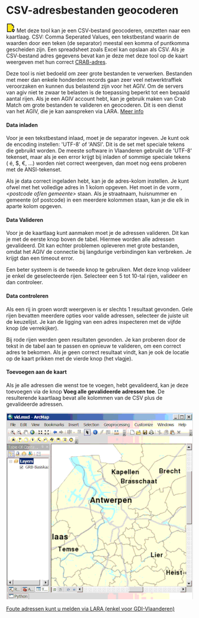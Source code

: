 CSV-adresbestanden geocoderen
=============================

![](geopuntBatchGeocodingCmd.png)  Met deze tool kan je een CSV-bestand geocoderen, omzetten naar een kaartlaag. CSV: Comma Seperated Values, een tekstbestand waarin de waarden door een teken (de separator) meestal een komma of puntkomma gescheiden zijn.
Een spreadsheet zoals Excel kan opslaan als CSV. Als je CSV-bestand adres gegevens bevat kan je deze met deze tool op de kaart weergeven met hun correct [CRAB-adres](http://www.agiv.be/gis/projecten/?catid=34).

Deze tool is niet bedoeld om zeer grote bestanden te verwerken. Bestanden met meer dan enkele honderden records gaan zeer veel netwerktraffiek veroorzaken en kunnen dus belastend zijn voor het AGIV. Om de servers van agiv niet te zwaar te belasten is de toepassing beperkt tot een bepaald aantal rijen. 
Als je een AGIV account hebt, kan je gebruik maken van Crab Match om grote bestanden te valideren en geocoderen. Dit is een dienst van het AGIV, die je kan aanspreken via LARA. [Meer info](https://help.agiv.be/Categories/Details/213-Crab_Match_valideer_en_verrijk_je_adressenbestand)

#### Data inladen

Voor je een tekstbestand inlaad, moet je de separator ingeven. Je kunt ook de encoding instellen: 'UTF-8' of 'ANSI'. Dit is de set met speciale tekens die gebruikt worden. De meeste software in Vlaanderen gebruikt de 'UTF-8' tekenset, maar als je een error krijgt bij inladen of sommige speciale tekens ( é, $, €, ...) worden niet correct weergeven, dan moet nog eens proberen met de ANSI-tekenset.

Als je data correct ingeladen hebt, kan je de adres-kolom instellen. 
Je kunt ofwel met het volledige adres in 1 kolom opgeven. Het moet in de vorm *<straat> <nr>, <postcode of/en gemeente>* staan. 
Als je straatnaam, huisnummer en gemeente (of postcode) in een meerdere kolommen staan, kan je die elk in aparte kolom opgeven.

#### Data Valideren

Voor je de kaartlaag kunt aanmaken moet je de adressen valideren. Dit kan je met de eerste knop boven de tabel. Hiermee worden alle adressen gevalideerd. Dit kan echter problemen opleveren met grote bestanden, omdat het AGIV de connectie bij langdurige verbindingen kan verbreken. Je krijgt dan een timeout error. 

Een beter systeem is de tweede knop te gebruiken. Met deze knop valideer je enkel de geselecteerde rijen. Selecteer een 5 tot 10-tal rijen, valideer en dan controleer. 

#### Data controleren

Als een rij in groen wordt weergeven is er slechts 1 resultaat gevonden. Gele rijen bevatten meerdere opties voor valide adressen, selecteer de juiste uit de keuzelijst.  Je kan de ligging van een adres inspecteren met de vijfde knop (de verrekijker).

Bij rode rijen werden geen resultaten gevonden. Je kan proberen door de tekst in de tabel aan te passen en opnieuw te valideren, om een correct adres te bekomen. Als je geen correct resultaat vindt, kan je ook de locatie op de kaart prikken met de vierde knop (het vlagje). 

#### Toevoegen aan de kaart

Als je alle adressen die wenst toe te voegen, hebt gevalideerd, kan je deze toevoegen via de knop **Voeg alle gevalideerde adressen toe**. De resulterende kaartlaag bevat alle kolommen van de CSV plus de gevalideerde adressen.

![](geopuntDatacatalog.gif "CSV-adresbestanden geocoderen")

[Foute adressen kunt u melden via LARA (enkel voor GDI-Vlaanderen)](http://crab.agiv.be/Lara) 
